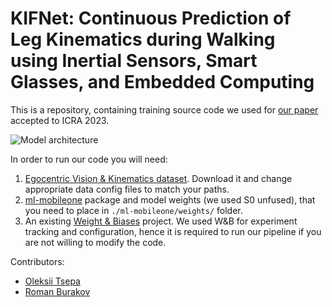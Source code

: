 # KIFNet: Continuous Prediction of Leg Kinematics during Walking using Inertial Sensors, Smart Glasses, and Embedded Computing

This is a repository, containing training source code we used for [our paper](https://www.biorxiv.org/content/10.1101/2023.02.10.528052) accepted to ICRA 2023.  

![Model architecture](https://i.imgur.com/BZdQhOV.png)


In order to run our code you will need:
1. [Egocentric Vision & Kinematics dataset](https://github.com/abs711/The-way-of-the-future). Download it and change appropriate data config files to match your paths.
2. [ml-mobileone](https://github.com/apple/ml-mobileone) package and model weights (we used S0 unfused), that you need to place in `./ml-mobileone/weights/` folder.
3. An existing [Weight & Biases](https://wandb.ai/) project. We used W&B for experiment tracking and configuration, hence it is required to run our pipeline if you are not willing to modify the code.

Contributors:  
* [Oleksii Tsepa](https://github.com/imgremlin)  
* [Roman Burakov](https://github.com/Anvilondre)
